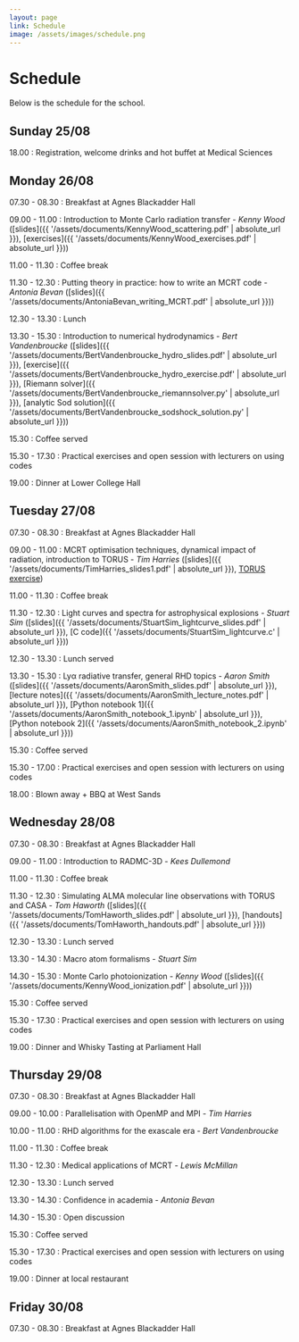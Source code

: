 ```yaml
---
layout: page
link: Schedule
image: /assets/images/schedule.png
---
```


# Schedule

Below is the schedule for the school.

## Sunday 25/08

18.00
: Registration, welcome drinks and hot buffet at Medical Sciences

## Monday 26/08

07.30 - 08.30
: Breakfast at Agnes Blackadder Hall

09.00 - 11.00
: Introduction to Monte Carlo radiation transfer - *Kenny Wood* ([slides]({{ '/assets/documents/KennyWood_scattering.pdf' | absolute_url }}), [exercises]({{ '/assets/documents/KennyWood_exercises.pdf' | absolute_url }}))

11.00 - 11.30
: Coffee break

11.30 - 12.30
: Putting theory in practice: how to write an MCRT code - *Antonia Bevan* ([slides]({{ '/assets/documents/AntoniaBevan_writing_MCRT.pdf' | absolute_url }}))

12.30 - 13.30
: Lunch

13.30 - 15.30
: Introduction to numerical hydrodynamics - *Bert Vandenbroucke* ([slides]({{ '/assets/documents/BertVandenbroucke_hydro_slides.pdf' | absolute_url }}), [exercise]({{ '/assets/documents/BertVandenbroucke_hydro_exercise.pdf' | absolute_url }}), [Riemann solver]({{ '/assets/documents/BertVandenbroucke_riemannsolver.py' | absolute_url }}), [analytic Sod solution]({{ '/assets/documents/BertVandenbroucke_sodshock_solution.py' | absolute_url }}))

15.30
: Coffee served

15.30 - 17.30
: Practical exercises and open session with lecturers on using codes

19.00
: Dinner at Lower College Hall

## Tuesday 27/08

07.30 - 08.30
: Breakfast at Agnes Blackadder Hall

09.00 - 11.00
: MCRT optimisation techniques, dynamical impact of radiation, introduction to TORUS - *Tim Harries* ([slides]({{ '/assets/documents/TimHarries_slides1.pdf' | absolute_url }}), [TORUS exercise](https://drive.google.com/drive/folders/1E9vxwux5bsbfja6f11DTUoyvS9j9Teit))

11.00 - 11.30
: Coffee break

11.30 - 12.30
: Light curves and spectra for astrophysical explosions - *Stuart Sim* ([slides]({{ '/assets/documents/StuartSim_lightcurve_slides.pdf' | absolute_url }}), [C code]({{ '/assets/documents/StuartSim_lightcurve.c' | absolute_url }}))

12.30 - 13.30
: Lunch served

13.30 - 15.30
: Ly&alpha; radiative transfer, general RHD topics - *Aaron Smith* ([slides]({{ '/assets/documents/AaronSmith_slides.pdf' | absolute_url }}), [lecture notes]({{ '/assets/documents/AaronSmith_lecture_notes.pdf' | absolute_url }}), [Python notebook 1]({{ '/assets/documents/AaronSmith_notebook_1.ipynb' | absolute_url }}), [Python notebook 2]({{ '/assets/documents/AaronSmith_notebook_2.ipynb' | absolute_url }}))

15.30
: Coffee served

15.30 - 17.00
: Practical exercises and open session with lecturers on using codes

18.00
: Blown away + BBQ at West Sands

## Wednesday 28/08

07.30 - 08.30
: Breakfast at Agnes Blackadder Hall

09.00 - 11.00
: Introduction to RADMC-3D - *Kees Dullemond*

11.00 - 11.30
: Coffee break

11.30 - 12.30
: Simulating ALMA molecular line observations with TORUS and CASA - *Tom Haworth* ([slides]({{ '/assets/documents/TomHaworth_slides.pdf' | absolute_url }}), [handouts]({{ '/assets/documents/TomHaworth_handouts.pdf' | absolute_url }}))

12.30 - 13.30
: Lunch served

13.30 - 14.30
: Macro atom formalisms - *Stuart Sim*

14.30 - 15.30
: Monte Carlo photoionization - *Kenny Wood* ([slides]({{ '/assets/documents/KennyWood_ionization.pdf' | absolute_url }}))

15.30
: Coffee served

15.30 - 17.30
: Practical exercises and open session with lecturers on using codes

19.00
: Dinner and Whisky Tasting at Parliament Hall

## Thursday 29/08

07.30 - 08.30
: Breakfast at Agnes Blackadder Hall

09.00 - 10.00
: Parallelisation with OpenMP and MPI - *Tim Harries*

10.00 - 11.00
: RHD algorithms for the exascale era - *Bert Vandenbroucke*

11.00 - 11.30
: Coffee break

11.30 - 12.30
: Medical applications of MCRT - *Lewis McMillan*

12.30 - 13.30
: Lunch served

13.30 - 14.30
: Confidence in academia - *Antonia Bevan*

14.30 - 15.30
: Open discussion

15.30
: Coffee served

15.30 - 17.30
: Practical exercises and open session with lecturers on using codes

19.00
: Dinner at local restaurant

## Friday 30/08

07.30 - 08.30
: Breakfast at Agnes Blackadder Hall
